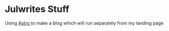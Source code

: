 # Julwrites Stuff

Using [ Astro ](astro.build) to make a blog which will run separately from my landing page


